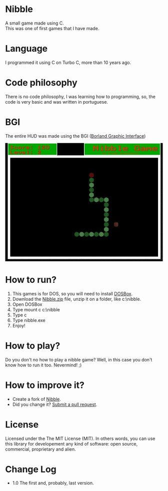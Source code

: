 Nibble
======
A small game made using C.<br>
This was one of first games that I have made.

Language
===
I programmed it using C on Turbo C, more than 10 years ago. 

Code philosophy
===
There is no code philosophy, I was learning how to programming, so, the code is very basic and was written in portuguese.

BGI
===
The entire HUD was made using the BGI ([Borland Graphic Interface](http://en.wikipedia.org/wiki/Borland_Graphics_Interface))


![](docs/screenshots/Nibble_01.jpg)

How to run?
===

1. This games is for DOS, so you will need to install [DOSBox](http://www.dosbox.com/download.php?main=1).
2. Download the [Nibble.zip](build/Nibble.zip) file, unzip it on a folder, like c:\nibble.
3. Open DOSBox
4. Type mount c c:\nibble
5. Type c
6. Type nibble.exe
7. Enjoy! 

How to play?
===
Do you don't no how to play a nibble game? Well, in this case you don't know how  to run it too. Nevermind! ;)


How to improve it?
======

- Create a fork of [Nibble](https://github.com/giacomelli/Nibble/fork). 
- Did you change it? [Submit a pull request](https://github.com/giacomelli/Nibble/pull/new/master).


License
======

Licensed under the The MIT License (MIT).
In others words, you can use this library for developement any kind of software: open source, commercial, proprietary and alien.


Change Log
======
 - 1.0 The first and, probably, last version.

